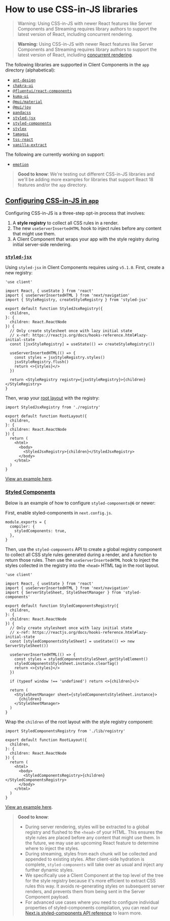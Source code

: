 # How to use CSS-in-JS libraries

> Warning: Using CSS-in-JS with newer React features like Server Components and Streaming requires library authors to support the latest version of React, including concurrent rendering.



> **Warning:** Using CSS-in-JS with newer React features like Server Components and Streaming requires library authors to support the latest version of React, including [concurrent rendering](https://react.dev/blog/2022/03/29/react-v18#what-is-concurrent-react).

The following libraries are supported in Client Components in the `app` directory (alphabetical):

*   [`ant-design`](https://ant.design/docs/react/use-with-next#using-app-router)
*   [`chakra-ui`](https://chakra-ui.com/getting-started/nextjs-app-guide)
*   [`@fluentui/react-components`](https://react.fluentui.dev/?path=/docs/concepts-developer-server-side-rendering-next-js-appdir-setup--page)
*   [`kuma-ui`](https://kuma-ui.com/)
*   [`@mui/material`](https://mui.com/material-ui/guides/next-js-app-router/)
*   [`@mui/joy`](https://mui.com/joy-ui/integrations/next-js-app-router/)
*   [`pandacss`](https://panda-css.com/)
*   [`styled-jsx`](#styled-jsx)
*   [`styled-components`](#styled-components)
*   [`stylex`](https://stylexjs.com/)
*   [`tamagui`](https://tamagui.dev/docs/guides/next-js#server-components)
*   [`tss-react`](https://tss-react.dev/)
*   [`vanilla-extract`](https://vanilla-extract.style/)

The following are currently working on support:

*   [`emotion`](https://github.com/emotion-js/emotion/issues/2928)

> **Good to know**: We're testing out different CSS-in-JS libraries and we'll be adding more examples for libraries that support React 18 features and/or the `app` directory.

## [Configuring CSS-in-JS in `app`](#configuring-css-in-js-in-app)

Configuring CSS-in-JS is a three-step opt-in process that involves:

1.  A **style registry** to collect all CSS rules in a render.
2.  The new `useServerInsertedHTML` hook to inject rules before any content that might use them.
3.  A Client Component that wraps your app with the style registry during initial server-side rendering.

### [`styled-jsx`](#styled-jsx)

Using `styled-jsx` in Client Components requires using `v5.1.0`. First, create a new registry:

    'use client'
     
    import React, { useState } from 'react'
    import { useServerInsertedHTML } from 'next/navigation'
    import { StyleRegistry, createStyleRegistry } from 'styled-jsx'
     
    export default function StyledJsxRegistry({
      children,
    }: {
      children: React.ReactNode
    }) {
      // Only create stylesheet once with lazy initial state
      // x-ref: https://reactjs.org/docs/hooks-reference.html#lazy-initial-state
      const [jsxStyleRegistry] = useState(() => createStyleRegistry())
     
      useServerInsertedHTML(() => {
        const styles = jsxStyleRegistry.styles()
        jsxStyleRegistry.flush()
        return <>{styles}</>
      })
     
      return <StyleRegistry registry={jsxStyleRegistry}>{children}</StyleRegistry>
    }

Then, wrap your [root layout](about:/docs/app/building-your-application/routing/layouts-and-templates#root-layout-required) with the registry:

    import StyledJsxRegistry from './registry'
     
    export default function RootLayout({
      children,
    }: {
      children: React.ReactNode
    }) {
      return (
        <html>
          <body>
            <StyledJsxRegistry>{children}</StyledJsxRegistry>
          </body>
        </html>
      )
    }

[View an example here](https://github.com/vercel/app-playground/tree/main/app/styling/styled-jsx).

### [Styled Components](#styled-components)

Below is an example of how to configure `styled-components@6` or newer:

First, enable styled-components in `next.config.js`.

    module.exports = {
      compiler: {
        styledComponents: true,
      },
    }

Then, use the `styled-components` API to create a global registry component to collect all CSS style rules generated during a render, and a function to return those rules. Then use the `useServerInsertedHTML` hook to inject the styles collected in the registry into the `<head>` HTML tag in the root layout.

    'use client'
     
    import React, { useState } from 'react'
    import { useServerInsertedHTML } from 'next/navigation'
    import { ServerStyleSheet, StyleSheetManager } from 'styled-components'
     
    export default function StyledComponentsRegistry({
      children,
    }: {
      children: React.ReactNode
    }) {
      // Only create stylesheet once with lazy initial state
      // x-ref: https://reactjs.org/docs/hooks-reference.html#lazy-initial-state
      const [styledComponentsStyleSheet] = useState(() => new ServerStyleSheet())
     
      useServerInsertedHTML(() => {
        const styles = styledComponentsStyleSheet.getStyleElement()
        styledComponentsStyleSheet.instance.clearTag()
        return <>{styles}</>
      })
     
      if (typeof window !== 'undefined') return <>{children}</>
     
      return (
        <StyleSheetManager sheet={styledComponentsStyleSheet.instance}>
          {children}
        </StyleSheetManager>
      )
    }

Wrap the `children` of the root layout with the style registry component:

    import StyledComponentsRegistry from './lib/registry'
     
    export default function RootLayout({
      children,
    }: {
      children: React.ReactNode
    }) {
      return (
        <html>
          <body>
            <StyledComponentsRegistry>{children}</StyledComponentsRegistry>
          </body>
        </html>
      )
    }

[View an example here](https://github.com/vercel/app-playground/tree/main/app/styling/styled-components).

> **Good to know**:
> 
> *   During server rendering, styles will be extracted to a global registry and flushed to the `<head>` of your HTML. This ensures the style rules are placed before any content that might use them. In the future, we may use an upcoming React feature to determine where to inject the styles.
> *   During streaming, styles from each chunk will be collected and appended to existing styles. After client-side hydration is complete, `styled-components` will take over as usual and inject any further dynamic styles.
> *   We specifically use a Client Component at the top level of the tree for the style registry because it's more efficient to extract CSS rules this way. It avoids re-generating styles on subsequent server renders, and prevents them from being sent in the Server Component payload.
> *   For advanced use cases where you need to configure individual properties of styled-components compilation, you can read our [Next.js styled-components API reference](about:/docs/architecture/nextjs-compiler#styled-components) to learn more.
